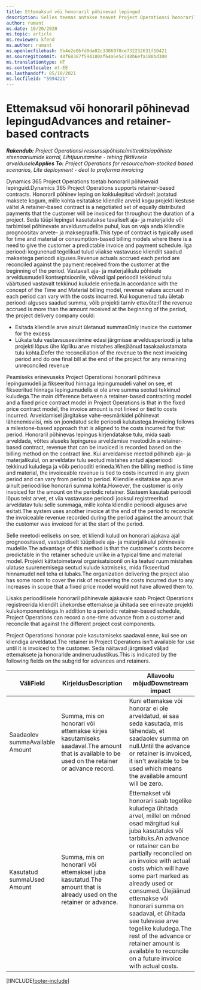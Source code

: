 ```yaml
---
title: Ettemaksud või honoraril põhinevad lepingud
description: Selles teemas antakse teavet Project Operationsi honoraril põhinevaid lepingumudelite ja ettemaksu kohta.
author: rumant
ms.date: 10/20/2020
ms.topic: article
ms.reviewer: kfend
ms.author: rumant
ms.openlocfilehash: 5b4e2e0bfd0da02c3386978ce732232631f10421
ms.sourcegitcommit: 40f68387f594180af64a5e5c748b6efa188bd300
ms.translationtype: HT
ms.contentlocale: et-EE
ms.lasthandoff: 05/10/2021
ms.locfileid: "5994221"
---
```

# <a name="advances-and-retainer-based-contracts"></a><span data-ttu-id="5ea08-103">Ettemaksud või honoraril põhinevad lepingud</span><span class="sxs-lookup"><span data-stu-id="5ea08-103">Advances and retainer-based contracts</span></span>


<span data-ttu-id="5ea08-104">_**Rakendub:** Project Operationsi ressurssipõhiste/mitteaktsiapõhiste stsenaariumide korral,  Lihtjuurutamine - tehing fiktiivsele arveldusele_</span><span class="sxs-lookup"><span data-stu-id="5ea08-104">_**Applies To:** Project Operations for resource/non-stocked based scenarios, Lite deployment - deal to proforma invoicing_</span></span>

<span data-ttu-id="5ea08-105">Dynamics 365 Project Operations toetab honoraril põhinevaid lepinguid.</span><span class="sxs-lookup"><span data-stu-id="5ea08-105">Dynamics 365 Project Operations supports retainer-based contracts.</span></span> <span data-ttu-id="5ea08-106">Honoraril põhinev leping on kokkulepitud võrdselt jaotatud maksete kogum, mille kohta esitatakse kliendile arveid kogu projekti kestuse vältel.</span><span class="sxs-lookup"><span data-stu-id="5ea08-106">A retainer-based contract is a negotiated set of equally distributed payments that the customer will be invoiced for throughout the duration of a project.</span></span> <span data-ttu-id="5ea08-107">Seda tüüpi lepingut kasutatakse tavaliselt aja- ja materjalide või tarbimisel põhinevate arveldusmudelite puhul, kus on vaja anda kliendile prognoositav arvete- ja maksegraafik.</span><span class="sxs-lookup"><span data-stu-id="5ea08-107">This type of contract is typically used for time and material or consumption-based billing models where there is a need to give the customer a predictable invoice and payment schedule.</span></span> <span data-ttu-id="5ea08-108">Iga perioodi kogunenud tegelikud tulud viiakse vastavusse kliendilt saadud maksetega perioodi alguses.</span><span class="sxs-lookup"><span data-stu-id="5ea08-108">Revenue actuals accrued each period are reconciled against the payment received from the customer at the beginning of the period.</span></span> <span data-ttu-id="5ea08-109">Vastavalt aja- ja materjalikulu põhisele arveldusmudeli kontseptsioonile, võivad igal perioodil tekkinud tulu väärtused vastavalt tekkinud kuludele erineda.</span><span class="sxs-lookup"><span data-stu-id="5ea08-109">In accordance with the concept of the Time and Material billing model, revenue values accrued in each period can vary with the costs incurred.</span></span> <span data-ttu-id="5ea08-110">Kui kogunenud tulu ületab perioodi alguses saadud summa, võib projekti tarniv ettevõte:</span><span class="sxs-lookup"><span data-stu-id="5ea08-110">If the revenue accrued is more than the amount received at the beginning of the period, the project delivery company could:</span></span>

- <span data-ttu-id="5ea08-111">Esitada kliendile arve ainult ületanud summas</span><span class="sxs-lookup"><span data-stu-id="5ea08-111">Only invoice the customer for the excess</span></span> 
- <span data-ttu-id="5ea08-112">Lükata tulu vastavsusseviimine edasi järgmisse arveldusperioodi ja teha projekti lõpus ühe lõpliku arve mistahes allesjäänud tasakaalustamata tulu kohta.</span><span class="sxs-lookup"><span data-stu-id="5ea08-112">Defer the reconciliation of the revenue to the next invoicing period and do one final bill at the end of the project for any remaining unreconciled revenue</span></span>

<span data-ttu-id="5ea08-113">Peamiseks erinevuseks Project Operationsi honoraril põhineva lepingumudeli ja fikseeritud hinnaga lepingumudeli vahel on see, et fikseeritud hinnaga lepingumudelis ei ole arve summa seotud tekkinud kuludega.</span><span class="sxs-lookup"><span data-stu-id="5ea08-113">The main difference between a retainer-based contracting model and a fixed price contract model in Project Operations is that in the fixed price contract model, the invoice amount is not linked or tied to costs incurred.</span></span> <span data-ttu-id="5ea08-114">Arveldamisel järgitakse vahe-eesmärkidel põhinevat lähenemisviisi, mis on joondatud selle perioodi kulutustega.</span><span class="sxs-lookup"><span data-stu-id="5ea08-114">Invoicing follows a milestone-based approach that is aligned to the costs incurred for that period.</span></span> <span data-ttu-id="5ea08-115">Honoraril põhinevas lepingus kirjendatakse tulu, mida saab arveldada, võttes aluseks lepingurea arveldamise meetodi.</span><span class="sxs-lookup"><span data-stu-id="5ea08-115">In a retainer-based contract, revenue that can be invoiced is recorded based on the billing method on the contract line.</span></span> <span data-ttu-id="5ea08-116">Kui arveldamise meetod põhineb aja- ja materjalikulul, on arveldatav tulu seotud mistahes antud ajaperioodi tekkinud kuludega ja võib periooditi erineda.</span><span class="sxs-lookup"><span data-stu-id="5ea08-116">When the billing method is time and material, the invoiceable revenue is tied to costs incurred in any given period and can vary from period to period.</span></span> <span data-ttu-id="5ea08-117">Kliendile esitatakse aga arve ainult perioodilise honorari summa kohta.</span><span class="sxs-lookup"><span data-stu-id="5ea08-117">However, the customer is only invoiced for the amount on the periodic retainer.</span></span> <span data-ttu-id="5ea08-118">Süsteem kasutab perioodi lõpus teist arvet, et viia vastavusse perioodi jooksul registreeritud arveldatav tulu selle summaga, mille kohta kliendile perioodi alguses arve esitati.</span><span class="sxs-lookup"><span data-stu-id="5ea08-118">The system uses another invoice at the end of the period to reconcile the invoiceable revenue recorded during the period against the amount that the customer was invoiced for at the start of the period.</span></span>

<span data-ttu-id="5ea08-119">Selle meetodi eeliseks on see, et kliendi kulud on honorari ajakava ajal prognoositavad, vastupidiselt tüüpilisele aja- ja materjalikulul põhinevale mudelile.</span><span class="sxs-lookup"><span data-stu-id="5ea08-119">The advantage of this method is that the customer's costs become predictable in the retainer schedule unlike in a typical time and material model.</span></span> <span data-ttu-id="5ea08-120">Projekti kättetoimetaval organisatsioonil on ka teatud ruum mistahes ulatuse suurenemisega seotud kulude katmiseks, mida fikseeritud hinnamudel neil teha ei lubaks.</span><span class="sxs-lookup"><span data-stu-id="5ea08-120">The organization delivering the project also has some room to cover the risk of recovering the costs incurred due to any increases in scope that a fixed price model would not have allowed them to.</span></span>

<span data-ttu-id="5ea08-121">Lisaks perioodilisele honoraril põhinevale ajakavale saab Project Operations registreerida kliendilt ühekordse ettemakse ja ühitada see erinevate projekti kulukomponentidega.</span><span class="sxs-lookup"><span data-stu-id="5ea08-121">In addition to a periodic retainer-based schedule, Project Operations can record a one-time advance from a customer and reconcile that against the different project cost components.</span></span>

<span data-ttu-id="5ea08-122">Project Operationsi honorar pole kasutamiseks saadaval enne, kui see on kliendiga arveldatud.</span><span class="sxs-lookup"><span data-stu-id="5ea08-122">The retainer in Project Operations isn't available for use until it is invoiced to the customer.</span></span> <span data-ttu-id="5ea08-123">Seda näitavad järgmised väljad ettemaksete ja honoraride andmeruudustikus.</span><span class="sxs-lookup"><span data-stu-id="5ea08-123">This is indicated by the following fields on the subgrid for advances and retainers.</span></span>

| <span data-ttu-id="5ea08-124">Väli</span><span class="sxs-lookup"><span data-stu-id="5ea08-124">Field</span></span> | <span data-ttu-id="5ea08-125">Kirjeldus</span><span class="sxs-lookup"><span data-stu-id="5ea08-125">Description</span></span> | <span data-ttu-id="5ea08-126">Allavoolu mõjud</span><span class="sxs-lookup"><span data-stu-id="5ea08-126">Downstream impact</span></span> |
| --- | --- | --- |
| <span data-ttu-id="5ea08-127">Saadaolev summa</span><span class="sxs-lookup"><span data-stu-id="5ea08-127">Available Amount</span></span> | <span data-ttu-id="5ea08-128">Summa, mis on honorari või ettemakse kirjes kasutamiseks saadaval.</span><span class="sxs-lookup"><span data-stu-id="5ea08-128">The amount that is available to be used on the retainer or advance record.</span></span> | <span data-ttu-id="5ea08-129">Kuni ettemakse või honorar ei ole arveldatud, ei saa seda kasutada, mis tähendab, et saadaolev summa on null.</span><span class="sxs-lookup"><span data-stu-id="5ea08-129">Until the advance or retainer is invoiced, it isn't available to be used which means the available amount will be zero.</span></span> |
| <span data-ttu-id="5ea08-130">Kasutatud summa</span><span class="sxs-lookup"><span data-stu-id="5ea08-130">Used Amount</span></span> | <span data-ttu-id="5ea08-131">Summa, mis on honoraril või ettemaksel juba kasutatud.</span><span class="sxs-lookup"><span data-stu-id="5ea08-131">The amount that is already used on the retainer or advance.</span></span> | <span data-ttu-id="5ea08-132">Ettemakset või honorari saab tegelike kuludega ühitada arvel, millel on mõned osad märgitud kui juba kasutatuks või tarbituks.</span><span class="sxs-lookup"><span data-stu-id="5ea08-132">An advance or retainer can be partially reconciled on an invoice with actual costs which will have some part marked as already used or consumed.</span></span> <span data-ttu-id="5ea08-133">Ülejäänud ettemakse või honorari summa on saadaval, et ühitada see tulevase arve tegelike kuludega.</span><span class="sxs-lookup"><span data-stu-id="5ea08-133">The rest of the advance or retainer amount is available to reconcile on a future invoice with actual costs.</span></span> |


[!INCLUDE[footer-include](../../includes/footer-banner.md)]